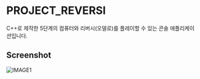 # PROJECT_REVERSI
 C++로 제작한 5단계의 컴퓨터와 리버시(오델로)를 플레이할 수 있는 콘솔 애플리케이션입니다.
 
## Screenshot
![IMAGE1](https://user-images.githubusercontent.com/34763810/116781660-5404ac80-aabf-11eb-8e58-03702b86b49e.png)

